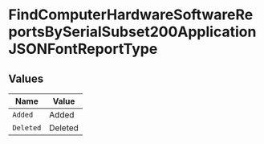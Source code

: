 # FindComputerHardwareSoftwareReportsBySerialSubset200ApplicationJSONFontReportType


## Values

| Name      | Value     |
| --------- | --------- |
| `Added`   | Added     |
| `Deleted` | Deleted   |
